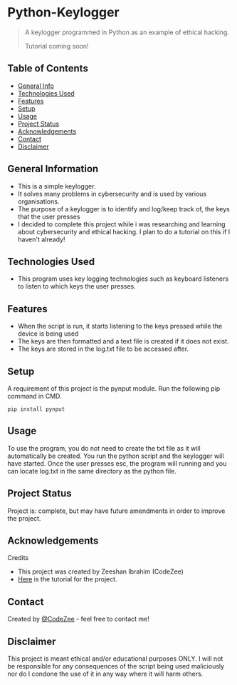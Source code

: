 # Python-Keylogger
> A keylogger programmed in Python as an example of ethical hacking.
> 
> Tutorial coming soon!

<!-- > Live demo [_here_](https://www.example.com). If you have the project hosted somewhere, include the link here. -->

## Table of Contents
* [General Info](#general-information)
* [Technologies Used](#technologies-used)
* [Features](#features)
* [Setup](#setup)
* [Usage](#usage)
* [Project Status](#project-status)
* [Acknowledgements](#acknowledgements)
* [Contact](#contact)
* [Disclaimer](#disclaimer)


## General Information
- This is a simple keylogger.
- It solves many problems in cybersecurity and is used by various organisations.
- The purpose of a keylogger is to identify and log/keep track of, the keys that the user presses
- I decided to complete this project while i was researching and learning about cybersecurity and ethical hacking. I plan to do a tutorial on this if I haven't already!


## Technologies Used
- This program uses key logging technologies such as keyboard listeners to listen to which keys the user presses.


## Features
- When the script is run, it starts listening to the keys pressed while the device is being used
- The keys are then formatted and a text file is created if it does not exist.
- The keys are stored in the log.txt file to be accessed after.


## Setup
A requirement of this project is the pynput module. Run the following pip command in CMD.

    pip install pynput


## Usage
To use the program, you do not need to create the txt file as it will automatically be created. You run the python script and the keylogger will have started. Once the user presses esc, the program will running and you can locate log.txt in the same directory as the python file.


## Project Status
Project is: complete, but may have future amendments in order to improve the project.


## Acknowledgements
Credits
- This project was created by Zeeshan Ibrahim (CodeZee)
- [Here](https://www.example.com/) is the tutorial for the project.


## Contact
Created by [@CodeZee](https://www.example.com) - feel free to contact me!


## Disclaimer
This project is meant ethical and/or educational purposes ONLY. I will not be responsible for any consequences of the script being used maliciously nor do I condone the use of it in any way where it will harm others.
